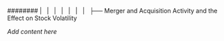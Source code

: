 ######## |   |   |   |   |   |   |   ├── Merger and Acquisition Activity and the Effect on Stock Volatility

*Add content here*